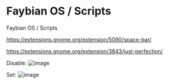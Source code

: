 # Faybian OS / Scripts
Faybian OS / Scripts

https://extensions.gnome.org/extension/5090/space-bar/

https://extensions.gnome.org/extension/3843/just-perfection/


Disable:
![image](https://github.com/user-attachments/assets/8b1b1209-1943-44da-9909-ed3cc1988d3d)

Set:
![image](https://github.com/user-attachments/assets/b9c93659-dd86-4cae-aec3-8c5504f3dd2e)
